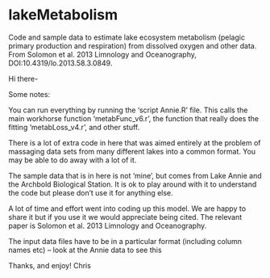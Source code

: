 # lakeMetabolism
Code and sample data to estimate lake ecosystem metabolism (pelagic primary production and respiration) from dissolved oxygen and other data. From Solomon et al. 2013 Limnology and Oceanography, DOI:10.4319/lo.2013.58.3.0849.

Hi there-

Some notes:

You can run everything by running the ‘script Annie.R’ file. This calls the main workhorse function ‘metabFunc_v6.r’, the function that really does the fitting ‘metabLoss_v4.r’, and other stuff.

There is a lot of extra code in here that was aimed entirely at the problem of massaging data sets from many different lakes into a common format. You may be able to do away with a lot of it.

The sample data that is in here is not ‘mine’, but comes from Lake Annie and the Archbold Biological Station. It is ok to play around with it to understand the code but please don’t use it for anything else.

A lot of time and effort went into coding up this model. We are happy to share it but if you use it we would appreciate being cited. The relevant paper is Solomon et al. 2013 Limnology and Oceanography.

The input data files have to be in a particular format (including column names etc) – look at the Annie data to see this

Thanks, and enjoy!
Chris
